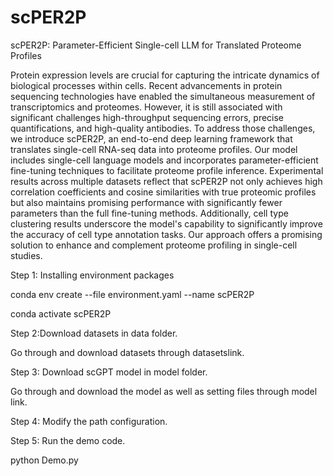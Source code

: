 # scPER2P

scPER2P: Parameter-Efficient Single-cell LLM for Translated Proteome Profiles

Protein expression levels are crucial for capturing the intricate dynamics of biological processes within cells. Recent advancements in protein sequencing technologies have enabled the simultaneous measurement of transcriptomics and proteomes. However, it is still associated with significant challenges high-throughput sequencing errors, precise quantifications, and high-quality antibodies.  To address those challenges, we introduce scPER2P, an end-to-end deep learning framework that translates single-cell RNA-seq data into proteome profiles. Our model includes single-cell language models and incorporates parameter-efficient fine-tuning techniques to facilitate proteome profile inference. Experimental results across multiple datasets reflect that scPER2P not only achieves high correlation coefficients and cosine similarities with true proteomic profiles but also maintains promising performance with significantly fewer parameters than the full fine-tuning methods. Additionally, cell type clustering results underscore the model's capability to significantly improve the accuracy of cell type annotation tasks. Our approach offers a promising solution to enhance and complement proteome profiling in single-cell studies.

Step 1: Installing environment packages

conda env create --file environment.yaml --name scPER2P

conda activate scPER2P

Step 2:Download datasets in data folder.

Go through and download datasets through datasetslink.

Step 3: Download scGPT model in model folder.

Go through and download the model as well as setting files through
model link.

Step
4: Modify the path configuration.

Step 5:  Run the demo
code.

python Demo.py
